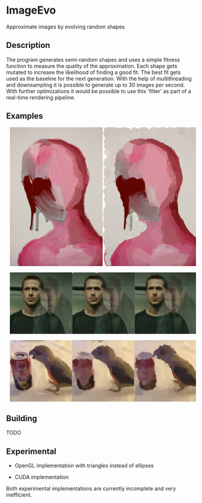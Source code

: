 # ImageEvo

Approximate images by evolving random shapes

## Description

The program generates semi-random shapes and uses a simple fitness function to measure the quality of the approximation. Each shape gets mutated to increase the likelihood of finding a good fit. The best fit gets used as the baseline for the next generation. With the help of multithreading and downsampling it is possible to generate up to 30 images per second. With further optimizations it would be possible to use this 'filter' as part of a real-time rendering pipeline.

## Examples

<p align="center">
  <img src="examples/wojak.png" hspace="10">
</p>
<p align="center">
  <img src="examples/joe.png" hspace="10">
</p>
<p align="center">
  <img src="examples/bird_single_frame.png" hspace="10">
</p>

## Building

TODO

## Experimental

* OpenGL implementation with triangles instead of ellipses

* CUDA implementation

Both experimental implementations are currently incomplete and very inefficient.

